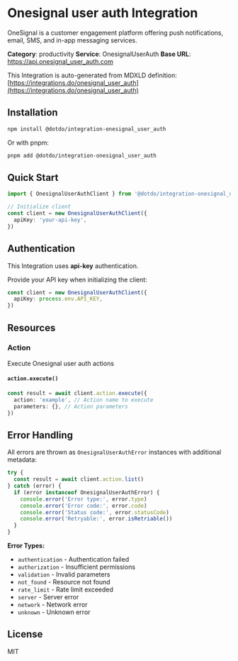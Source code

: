 # Onesignal user auth Integration

OneSignal is a customer engagement platform offering push notifications, email, SMS, and in-app messaging services.

**Category**: productivity
**Service**: OnesignalUserAuth
**Base URL**: https://api.onesignal_user_auth.com

This Integration is auto-generated from MDXLD definition: [https://integrations.do/onesignal_user_auth](https://integrations.do/onesignal_user_auth)

## Installation

```bash
npm install @dotdo/integration-onesignal_user_auth
```

Or with pnpm:

```bash
pnpm add @dotdo/integration-onesignal_user_auth
```

## Quick Start

```typescript
import { OnesignalUserAuthClient } from '@dotdo/integration-onesignal_user_auth'

// Initialize client
const client = new OnesignalUserAuthClient({
  apiKey: 'your-api-key',
})
```

## Authentication

This Integration uses **api-key** authentication.

Provide your API key when initializing the client:

```typescript
const client = new OnesignalUserAuthClient({
  apiKey: process.env.API_KEY,
})
```

## Resources

### Action

Execute Onesignal user auth actions

#### `action.execute()`

```typescript
const result = await client.action.execute({
  action: 'example', // Action name to execute
  parameters: {}, // Action parameters
})
```

## Error Handling

All errors are thrown as `OnesignalUserAuthError` instances with additional metadata:

```typescript
try {
  const result = await client.action.list()
} catch (error) {
  if (error instanceof OnesignalUserAuthError) {
    console.error('Error type:', error.type)
    console.error('Error code:', error.code)
    console.error('Status code:', error.statusCode)
    console.error('Retryable:', error.isRetriable())
  }
}
```

**Error Types:**

- `authentication` - Authentication failed
- `authorization` - Insufficient permissions
- `validation` - Invalid parameters
- `not_found` - Resource not found
- `rate_limit` - Rate limit exceeded
- `server` - Server error
- `network` - Network error
- `unknown` - Unknown error

## License

MIT
